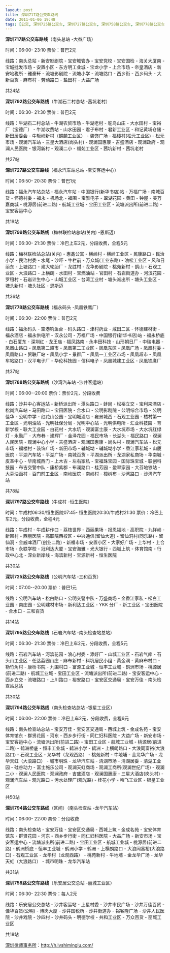 ```yaml
---
layout: post
title: 深圳717路公交车路线
date: 2011-01-06 19:48
tags: [公交, 深圳725路公交车, 深圳727路公交车, 深圳758路公交车, 深圳778路公交车, 深圳788路公交车, 深圳792路公交车, 深圳794路公交车, 深圳795路公交车, 深圳797路公交车, 深圳799路公交车, 深圳分类信息网站]
---
```

<strong>深圳717路公交车路线</strong>（南头总站 -大益广场）

时间：06:00- 23:10  票价：普巴2元

线路：南头总站 - 新安影剧院 - 宝安城管办 - 宝安党校 - 宝安国检 - 海关大厦南 - 宝城批发市场 - 安置小区 - 东方明工业城 - 宝龙小学 - 上合市场 - 帝皇酒店 - 新安地税所 - 雅豪轩 - 流塘影剧院 - 流塘小学 - 流塘路口 - 西乡街 - 西乡码头 - 大新百货 - 麻布村 - 劳动路口 - 盐田村 - 大益广场

共24站

<strong>深圳792路公交车路线</strong>（牛湖石二村总站 -茜坑老村）

时间：06:30- 21:30  票价：普巴2元

线路：牛湖石二村总站 - 牛湖农贸市场 - 牛湖老村 - 鸵鸟山庄 - 大水田村 - 宝裕厂（宝德厂） - 牛湖收费站 - 山水田园 - 君子布村 - 君新工业区 - 和记黄埔仓储 - 新田居委会 - 牛轭岭新村（麒麟工业区） - 装饰广场 - 福楼村(松元工业区) - 松元市场 - 观澜汽车站 - 三星大酒店(岗头村) - 观澜国惠康 - 吉盛酒店 - 观澜政府 - 观澜人民医院 - 银河新村 - 观澜二小 - 福苑工业区 - 茜坑新村 - 茜坑老村

共27站

<strong>深圳727路公交车路线</strong>（福永汽车站总站 -宝安客运中心）

时间：06:50- 20:30  票价：普巴1元

线路：福永汽车站总站 - 福永汽车站 - 中国银行(新华书店)站 - 万福广场 - 南城百货 - 怀德村委 - 福永 - 机场北 - 福围 - 宝雅电子 - 翠湖花园 - 黄田 - 钟屋 - 美万嘉商城 - 桃源居(前进二路) - 航城工业城 - 宝田工业区 - 流塘派出所(前进二路) - 宝安客运中心

共19站

<strong>深圳799路公交车路线</strong>（梅林联检站总站(关内) -恩斯迈）

时间：06:30- 21:30  票价：冷巴上车2元，分段收费，全程5元

线路：梅林联检站总站(关内) - 惠鑫公寓 - 横岭村 - 横岭工业区 - 民康路口 - 民治小学 - 民治村委 - 水尾 - 沙吓 - 牛栏前 - 万众城(工业东路) - 油松工业区 - 风和日丽东 - 上塘路口 - 建大轮胎厂 - 龙胜村 - 龙华影剧院 - 桃苑新村 - 鹊山 - 石观工业区 - 大浪路口 - 上横朗 - 水田村 - 宝燃油站 - 官田村 - 石岩街道办 - 河滨花园 - 罗租村 - 石岩计生中心 - 山城工业区 - 台湾工业村 - 塘头派出所 - 塘头工业区 - 塘头新村 - 塘头社区 - 恩斯迈

共36站

<strong>深圳778路公交车路线</strong>（福永码头 -凤凰铁鹰厂）

时间：06:30- 22:00  票价：普巴2元

线路：福永码头 - 空港钓鱼台 - 码头路口 - 津村药业 - 咸田二区 - 怀德建材街 - 福永酒店 - 福永供电所 - 汉永公司 - 万福广场 - 中国银行(新华书店)站 - 福永桥底 - 白石厦东 - 深圳红 - 龙王庙 - 福凤路南 - 永丰田科技 - 山形朝日厂 - 中瑞电器 - 凤凰山路口 - 凤凰第二超市 - 凤凰第二工业区 - 凤凰东区 - 凤凰广场 - 凤凰村委 - 凤凰路口 - 贸联厂站 - 凤凰小学 - 景群厂 - 凤凰一工业区市场 - 凤凰超市 - 凤凰车站路口 - 汉平电子厂 - 华伦科技园 - 信科电子 - 凤凰城建工业区 - 凤凰铁鹰厂

共37站

<strong>深圳788路公交车路线</strong>（沙湾汽车站 -沙井客运站）

时间：06:00--20:00  票价：票价2元，分段收费

线路：沙井中心客运站 - 新桥派出所 - 潭头路口 - 蚌岗 - 松裕立交 - 宝利来酒店 - 松岗汽车站 - 马田路口 - 宝田医院 - 合水口 - 公明影剧院 - 公明综合市场 - 公明佳华 - 公明中学 - 红花山公园 - 宝明城酒店 - 雍景城西 - 石观工业园 - 楼村第一工业区 - 光明油站 - 光明社保分局 - 光明中心站 - 光明供电所 - 汇业科技园 - 育新学校 - 联大工业园 - 白花村 - 大水坑 - 观澜富士康 - 大水坑市场 - 大水坑红绿灯 - 永勤厂 - 大布巷 - 建辉厂 - 金泽花园 - 福民市场 - 长湖头 - 福民路口 - 观澜人民医院 - 观澜中心小学 - 吉盛酒店 - 观澜国惠康 - 岗头村 - 观澜汽车站 - 松元市场 - 福楼村 - 装饰广场 - 新田市场 - 辅城坳 - 辅城坳小学 - 香江家私城 - 山厦医院 - 平湖汽车站 - 平湖广场 - 南城百货 - 平湖派出所 - 龙湖家私商场 - 华南城 - 皮革中心 - 华南城西门 - 上木古 - 左右家私 - 宝福珠宝园 - 国际珠宝城 - 联创科技园 - 布吉交警中队 - 康桥紫郡 - 布澜路口 - 桂芳园 - 盈翠家园 - 大芬地铁站 - 大芬油画村 - 百门前工业区 - 南岭医院 - 南岭村 - 樟树布 - 沙湾路口 - 沙湾汽车站

共78站

<strong>深圳797路公交车路线</strong>（牛成村 -恒生医院）

时间：牛成村06:30/恒生医院07:45- 恒生医院20:30/牛成村21:30  票价：冷巴上车2元，分段收费，全程4元

线路：牛成村 - 牛成耕作口 - 荔枝世界 - 西丽果场 - 报恩福地 - 高职院 - 九祥岭 - 新围村 - 西丽医院 - 高职院西校区 - 中兴通信(留仙大道) - 留仙洞村(同乐路) - 留仙洞 - 金威啤酒厂(创业二路) - 新福市场 - 安置小区 - 大家好广场 - 上华村 - 上合市场 - 永联学校 - 冠利达大厦 - 宝安海雅 - 光大银行 - 西城上筑 - 体育馆南 - 行政中心北 - 深业新岸线 - 海滨新村 - 宝源新村 - 恒生医院

共30站

<strong>深圳725路公交车路线</strong>（公明汽车站 -三和百货）

时间：07:00--20:00  票价：普巴1元

线路：公明汽车站 - 松白路口 - 公明交警中队 - 万盛商场 - 金香江家私 - 松白工业园 - 南庄园 - 公明建材市场 - 新利达工业区 - YKK 分厂 - 新工业区 - 宝田医院 - 合水口 - 三和百货

共14站

<strong>深圳795路公交车路线</strong>（石岩汽车站 -南头检查站总站）

时间：06:30- 21:30   票价：冷巴上车2元，分段收费，全程5元

线路：石岩汽车站 - 河滨花园 - 浪心村委 - 添好厂 - 山城工业区 - 石岩气库 - 石头山工业区 - 任达荔园山庄 - 麻布新村 - 料坑居民小组 - 黄金洞 - 黄麻布村口 - 勒竹角村 - 康桥书院 - 九围村口 - 富源工业城 - 恒丰工业城 - 鹤洲市场 - 桃源居(前进二路) - 航城工业城 - 宝田工业区 - 流塘派出所(前进二路) - 宝安客运中心 - 西乡立交 - 流塘路口 - 上川路口 - 裕安路口 - 宝安区交通局 - 宝安万佳 - 南头检查站总站

共30站

<strong>深圳794路公交车路线</strong>（南头检查站总站 -银星工业区）

时间：06:00- 22:00  票价：冷巴上车2元，分段收费，全程6元

线路：南头检查站总站 - 宝安万佳 - 宝安区交通局 - 西城上筑 - 金成名苑 - 宝安体育馆东 - 群贤花园 - 河东 - 西乡步行街 - 同仁妇科医院 - 大益广场 - 新安市场 - 宝安客运中心 - 流塘派出所(前进二路) - 宝田工业区 - 航城工业城 - 桃源居(前进二路) - 鹤洲桥底 - 恒丰工业城 - 鹤洲小学 - 鹤洲 - 上横朗路口 - 大浪同富裕(大浪路口) - 石观工业区 - 龙华村（龙观西路） - 桃苑新村 - 牛地埔 - 金龙华广场 - 龙华天虹（大浪路口） - 城市明珠 - 龙华汽车站 - 清湖市场 - 清湖居委 - 清湖工业园 - 硅谷动力 - 富士施乐公司 - 观澜天虹商场 - 观澜工商所(观澜世纪广场) - 观澜二小 - 观澜人民医院 - 观澜政府 - 吉盛酒店 - 观澜国惠康 - 三星大酒店(岗头村) - 观澜汽车站 - 观光路口 - 污水处理厂(观光路) - 桂花小学 - 哈飞工业区 - 银星工业区

共50站

<strong>深圳794路公交车路线</strong>（区间）（南头检查站 -龙华汽车站）

时间：06:00- 22:00  票价：分段收费

线路：南头检查站 - 宝安万佳 - 宝安区交通局 - 西城上筑 - 金成名苑 - 宝安体育馆东 - 群贤花园 - 河东 - 西乡步行街 - 同仁妇科医院 - 大益广场 - 新安市场 - 宝安客运中心 - 流塘派出所(前进二路) - 宝田工业区 - 航城工业城 - 桃源居(前进二路) - 鹤洲桥底 - 恒丰工业城 - 鹤洲小学 - 鹤洲 - 上横朗路口 - 大浪同富裕(大浪路口) - 石观工业区 - 龙华村（龙观西路） - 桃苑新村 - 牛地埔 - 金龙华广场 - 龙华天虹（大浪路口） - 城市明珠 - 龙华汽车站

共31站

<strong>深圳758路公交车路线</strong>（乐安居公交总站 -丽城工业区）

时间：06:30- 22:30  票价：每人2元

线路：乐安居公交总站 - 沙井客运站 - 上星村委 - 沙井市民广场 - 沙井万佳百货 - 佳华百货(公明) - 博岗大厦 - 沙井国税所 - 沙井街道办 - 裕客隆广场 - 沙井人民医院 - 沙井戏院 - 沙四村 - 沙井码头 - 明德学校 - 共和工业区 - 万众百货 - 丽城工业区

共18站

<a href="http://h.lvshiminglu.com/">深圳律师事务所</a>：<a href="http://h.lvshiminglu.com/">http://h.lvshiminglu.com/</a>

